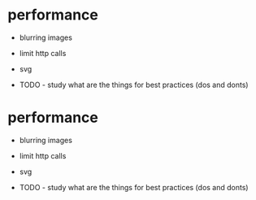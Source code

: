 # performance

- blurring images

- limit http calls

- svg

- TODO - study what are the things for best practices (dos and donts)

# performance

- blurring images

- limit http calls

- svg

- TODO - study what are the things for best practices (dos and donts)

